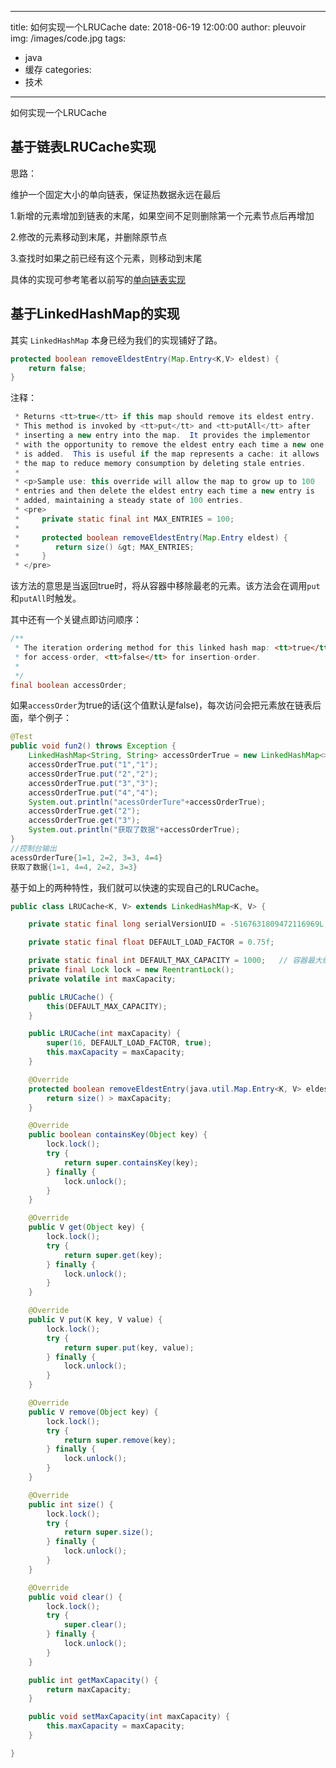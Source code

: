
---
title: 如何实现一个LRUCache
date: 2018-06-19 12:00:00
author: pleuvoir
img: /images/code.jpg
tags:
  - java
  - 缓存
categories:
  - 技术
---

如何实现一个LRUCache

## 基于链表LRUCache实现

思路：

维护一个固定大小的单向链表，保证热数据永远在最后
 
1.新增的元素增加到链表的末尾，如果空间不足则删除第一个元素节点后再增加

2.修改的元素移动到末尾，并删除原节点
 
3.查找时如果之前已经有这个元素，则移动到末尾

具体的实现可参考笔者以前写的[单向链表实现](https://github.com/pleuvoir/Data-Structure-and-Algorithms/blob/master/source/data-structure-and-algorithms/src/main/java/io/github/pleuvoir/datasructure/linkedlist/Lru.java)

## 基于LinkedHashMap的实现

其实 `LinkedHashMap` 本身已经为我们的实现铺好了路。


```java
protected boolean removeEldestEntry(Map.Entry<K,V> eldest) {
    return false;
}
```

注释：

```java
 * Returns <tt>true</tt> if this map should remove its eldest entry.
 * This method is invoked by <tt>put</tt> and <tt>putAll</tt> after
 * inserting a new entry into the map.  It provides the implementor
 * with the opportunity to remove the eldest entry each time a new one
 * is added.  This is useful if the map represents a cache: it allows
 * the map to reduce memory consumption by deleting stale entries.
 *
 * <p>Sample use: this override will allow the map to grow up to 100
 * entries and then delete the eldest entry each time a new entry is
 * added, maintaining a steady state of 100 entries.
 * <pre>
 *     private static final int MAX_ENTRIES = 100;
 *
 *     protected boolean removeEldestEntry(Map.Entry eldest) {
 *        return size() &gt; MAX_ENTRIES;
 *     }
 * </pre>
 ``` 

该方法的意思是当返回true时，将从容器中移除最老的元素。该方法会在调用`put`和`putAll`时触发。

其中还有一个关键点即访问顺序：

```java
/**
 * The iteration ordering method for this linked hash map: <tt>true</tt>
 * for access-order, <tt>false</tt> for insertion-order.
 *
 */
final boolean accessOrder;
```

如果`accessOrder`为true的话(这个值默认是false)，每次访问会把元素放在链表后面，举个例子：

```java
@Test 
public void fun2() throws Exception { 
	LinkedHashMap<String, String> accessOrderTrue = new LinkedHashMap<>(16, 0.75f, true); 
	accessOrderTrue.put("1","1"); 
	accessOrderTrue.put("2","2");
	accessOrderTrue.put("3","3"); 
	accessOrderTrue.put("4","4"); 
	System.out.println("acessOrderTure"+accessOrderTrue); 
	accessOrderTrue.get("2"); 
	accessOrderTrue.get("3"); 
	System.out.println("获取了数据"+accessOrderTrue); 
} 
//控制台输出 
acessOrderTure{1=1, 2=2, 3=3, 4=4} 
获取了数据{1=1, 4=4, 2=2, 3=3}
```

基于如上的两种特性，我们就可以快速的实现自己的LRUCache。

```java
public class LRUCache<K, V> extends LinkedHashMap<K, V> {

    private static final long serialVersionUID = -5167631809472116969L;

    private static final float DEFAULT_LOAD_FACTOR = 0.75f;

    private static final int DEFAULT_MAX_CAPACITY = 1000;	// 容器最大缓存量
    private final Lock lock = new ReentrantLock();
    private volatile int maxCapacity;

    public LRUCache() {
        this(DEFAULT_MAX_CAPACITY);
    }

    public LRUCache(int maxCapacity) {
        super(16, DEFAULT_LOAD_FACTOR, true);
        this.maxCapacity = maxCapacity;
    }

    @Override
    protected boolean removeEldestEntry(java.util.Map.Entry<K, V> eldest) {
        return size() > maxCapacity;
    }

    @Override
    public boolean containsKey(Object key) {
        lock.lock();
        try {
            return super.containsKey(key);
        } finally {
            lock.unlock();
        }
    }

    @Override
    public V get(Object key) {
        lock.lock();
        try {
            return super.get(key);
        } finally {
            lock.unlock();
        }
    }

    @Override
    public V put(K key, V value) {
        lock.lock();
        try {
            return super.put(key, value);
        } finally {
            lock.unlock();
        }
    }

    @Override
    public V remove(Object key) {
        lock.lock();
        try {
            return super.remove(key);
        } finally {
            lock.unlock();
        }
    }

    @Override
    public int size() {
        lock.lock();
        try {
            return super.size();
        } finally {
            lock.unlock();
        }
    }

    @Override
    public void clear() {
        lock.lock();
        try {
            super.clear();
        } finally {
            lock.unlock();
        }
    }

    public int getMaxCapacity() {
        return maxCapacity;
    }

    public void setMaxCapacity(int maxCapacity) {
        this.maxCapacity = maxCapacity;
    }

}

```
